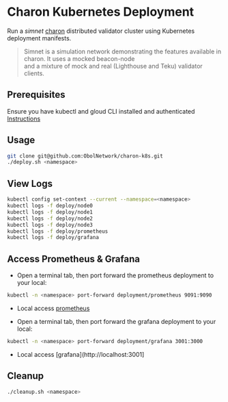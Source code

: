 # Charon Kubernetes Deployment

Run a *simnet* [charon](https://github.com/ObolNetwork/charon) distributed validator cluster using Kubernetes deployment manifests.

> Simnet is a simulation network demonstrating the features available in charon. It uses a mocked beacon-node  
> and a mixture of mock and real (Lighthouse and Teku) validator clients.

## Prerequisites
Ensure you have kubectl and gloud CLI installed and authenticated [Instructions](https://github.com/ObolNetwork/obol-infrastructure/tree/main/environments/development)

## Usage
```sh
git clone git@github.com:ObolNetwork/charon-k8s.git
./deploy.sh <namespace>
```

## View Logs
```sh
kubectl config set-context --current --namespace=<namespace>
kubectl logs -f deploy/node0
kubectl logs -f deploy/node1
kubectl logs -f deploy/node2
kubectl logs -f deploy/node3
kubectl logs -f deploy/prometheus
kubectl logs -f deploy/grafana
```

## Access Prometheus & Grafana
- Open a terminal tab, then port forward the prometheus deployment to your local:
```sh
kubectl -n <namespace> port-forward deployment/prometheus 9091:9090
```
- Local access [prometheus](http://localhost:9091)

- Open a terminal tab, then port forward the grafana deployment to your local:
```sh
kubectl -n <namespace> port-forward deployment/grafana 3001:3000
```
- Local access [grafana](http://localhost:3001]

## Cleanup
```sh
./cleanup.sh <namespace>
```
